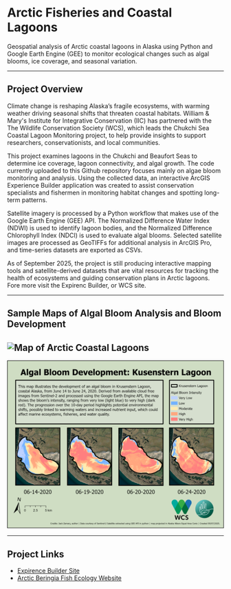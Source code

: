 # Arctic Fisheries and Coastal Lagoons 
Geospatial analysis of Arctic coastal lagoons in Alaska using Python and Google Earth Engine (GEE) to monitor ecological changes such as algal blooms, ice coverage, and seasonal variation.

---

## Project Overview
Climate change is reshaping Alaska’s fragile ecosystems, with warming weather driving seasonal shifts that threaten coastal habitats. William & Mary's Institute for Integrative Conservation (IIC) has partnered with the The Wildlife Conservation Society (WCS), which leads the Chukchi Sea Coastal Lagoon Monitoring project, to help provide insights to support researchers, conservationists, and local communities.

This project examines lagoons in the Chukchi and Beaufort Seas to determine ice coverage, lagoon connectivity, and algal growth. The code currently uploaded to this Github repository focuses mainly on algae bloom monitoring and analysis. Using the collected data, an interactive ArcGIS Experience Builder application was created to assist conservation specialists and fishermen in monitoring habitat changes and spotting long-term patterns.

Satellite imagery is processed by a Python workflow that makes use of the Google Earth Engine (GEE) API. The Normalized Difference Water Index (NDWI) is used to identify lagoon bodies, and the Normalized Difference Chlorophyll Index (NDCI) is used to evaluate algal blooms.  Selected satellite images are processed as GeoTIFFs for additional analysis in ArcGIS Pro, and time-series datasets are exported as CSVs.

As of September 2025, the project is still producing interactive mapping tools and satellite-derived datasets that are vital resources for tracking the health of ecosystems and guiding conservation plans in Arctic lagoons. Fore more visit the Expirenc Builder, or WCS site.

---

## Sample Maps of Algal Bloom Analysis and Bloom Development 

![Map of Arctic Coastal Lagoons](Maps/Krusenstern_Bloom_Map.png)
---
![Map of Arctic Coastal Lagoons](Maps/Krusenstern_Bloom_Development.png)

---

## Project Links

- [Expirence Builder Site](https://experience.arcgis.com/experience/8ed468e285634b5f974ba3df4b8ee857/)  
- [Arctic Beringia Fish Ecology Website](https://leucichthys.org/home/chukchi-sea-coastal-lagoon-monitoring/)  
